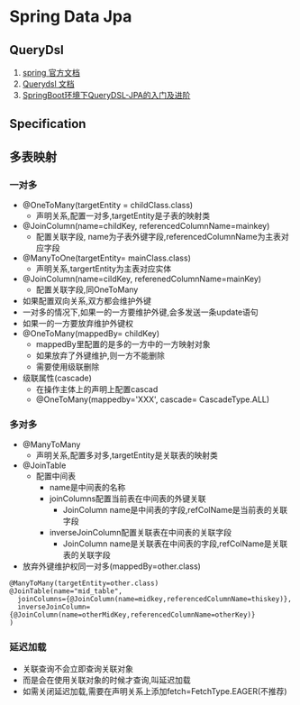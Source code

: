 # Spring Data Jpa
## QueryDsl
1. [spring 官方文档](https://spring.io/projects/spring-boot#learn)  
2. [Querydsl 文档](http://books.aying.org/querydsl_zh_CN/Tutorials/Querying%20JPA.html)  
3. [SpringBoot环境下QueryDSL-JPA的入门及进阶](https://www.jianshu.com/p/69dcb1b85bbb)
## Specification
## 多表映射
### 一对多
- @OneToMany(targetEntity = childClass.class)
  - 声明关系,配置一对多,targetEntity是子表的映射类
- @JoinColumn(name=childKey, referencedColumnName=mainkey)
  - 配置关联字段, name为子表外键字段,referencedColumnName为主表对应字段
- @ManyToOne(targetEntity= mainClass.class)
  - 声明关系,targertEntity为主表对应实体
- @JoinColumn(name=cildKey, referenedColumnName=mainKey)
  - 配置关联字段,同OneToMany
- 如果配置双向关系,双方都会维护外键
- 一对多的情况下,如果一的一方要维护外键,会多发送一条update语句
- 如果一的一方要放弃维护外键权
- @OneToMany(mappedBy= childKey)
  - mappedBy里配置的是多的一方中的一方映射对象
  - 如果放弃了外键维护,则一方不能删除
  - 需要使用级联删除
- 级联属性(cascade)
  - 在操作主体上的声明上配置cascad
  - @OneToMany(mappedby='XXX', cascade= CascadeType.ALL)
### 多对多
- @ManyToMany
  - 声明关系,配置多对多,targetEntity是关联表的映射类
- @JoinTable
  - 配置中间表
    - name是中间表的名称
    - joinColumns配置当前表在中间表的外键关联
      - JoinColumn name是中间表的字段,refColName是当前表的关联字段
    - inverseJoinColumn配置关联表在中间表的关联字段
      - JoinColumn name是关联表在中间表的字段,refColName是关联表的关联字段 
- 放弃外键维护权同一对多(mappedBy=other.class)
```
@ManyToMany(targetEntity=other.class)
@JoinTable(name="mid_table", 
  joinColumns={@JoinColumn(name=midkey,referencedColumnName=thiskey)},
  inverseJoinColumn={@JoinColumn(name=otherMidKey,referencedColumnName=otherKey)}
)
```
### 延迟加载
- 关联查询不会立即查询关联对象
- 而是会在使用关联对象的时候才查询,叫延迟加载
- 如需关闭延迟加载,需要在声明关系上添加fetch=FetchType.EAGER(不推荐)